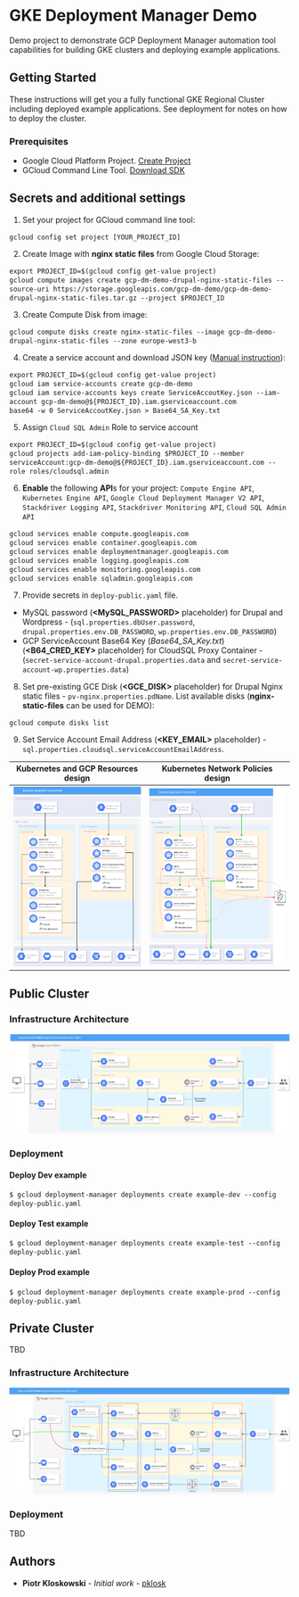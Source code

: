 # GKE Deployment Manager Demo

Demo project to demonstrate GCP Deployment Manager automation tool capabilities for building GKE clusters and deploying example applications.

## Getting Started

These instructions will get you a fully functional GKE Regional Cluster including deployed example applications. See deployment for notes on how to deploy the cluster.

### Prerequisites

- Google Cloud Platform Project. [Create Project](https://console.cloud.google.com/cloud-resource-manager "Create Project")
- GCloud Command Line Tool. [Download SDK](https://cloud.google.com/sdk/ "Download SDK")

## Secrets and additional settings
1. Set your project for GCloud command line tool:
```
gcloud config set project [YOUR_PROJECT_ID]
```

2. Create Image with **nginx static files** from Google Cloud Storage:
```
export PROJECT_ID=$(gcloud config get-value project)
gcloud compute images create gcp-dm-demo-drupal-nginx-static-files --source-uri https://storage.googleapis.com/gcp-dm-demo/gcp-dm-demo-drupal-nginx-static-files.tar.gz --project $PROJECT_ID
```

3. Create Compute Disk from image:
```
gcloud compute disks create nginx-static-files --image gcp-dm-demo-drupal-nginx-static-files --zone europe-west3-b
```

4. Create a service account and download JSON key ([Manual instruction](https://cloud.google.com/iam/docs/creating-managing-service-account-keys "Manual instruction")):
```
export PROJECT_ID=$(gcloud config get-value project)
gcloud iam service-accounts create gcp-dm-demo
gcloud iam service-accounts keys create ServiceAccoutKey.json --iam-account gcp-dm-demo@${PROJECT_ID}.iam.gserviceaccount.com
base64 -w 0 ServiceAccoutKey.json > Base64_SA_Key.txt
```

5. Assign `Cloud SQL Admin` Role to service account
```
export PROJECT_ID=$(gcloud config get-value project)
gcloud projects add-iam-policy-binding $PROJECT_ID --member serviceAccount:gcp-dm-demo@${PROJECT_ID}.iam.gserviceaccount.com --role roles/cloudsql.admin
```

6. **Enable** the following **API**s for your project:
  `Compute Engine API`, `Kubernetes Engine API`, `Google Cloud Deployment Manager V2 API`, `Stackdriver Logging API`, `Stackdriver Monitoring API`, `Cloud SQL Admin API`
```
gcloud services enable compute.googleapis.com
gcloud services enable container.googleapis.com
gcloud services enable deploymentmanager.googleapis.com
gcloud services enable logging.googleapis.com
gcloud services enable monitoring.googleapis.com
gcloud services enable sqladmin.googleapis.com
```

7. Provide secrets in `deploy-public.yaml` file.
  * MySQL password (**<MySQL_PASSWORD>** placeholder) for Drupal and Wordpress -
  (`sql.properties.dbUser.password`, `drupal.properties.env.DB_PASSWORD`, `wp.properties.env.DB_PASSWORD`)
  * GCP ServiceAccount Base64 Key (*Base64_SA_Key.txt*) (**<B64_CRED_KEY>** placeholder) for CloudSQL Proxy Container -
  (`secret-service-account-drupal.properties.data` and `secret-service-account-wp.properties.data`)

8. Set pre-existing GCE Disk (**<GCE_DISK>** placeholder) for Drupal Nginx static files - `pv-nginx.properties.pdName`.
List available disks (**nginx-static-files** can be used for DEMO):
```
gcloud compute disks list
```
9. Set Service Account Email Address (**<KEY_EMAIL>** placeholder) - `sql.properties.cloudsql.serviceAccountEmailAddress`.

| Kubernetes and GCP Resources design  |   Kubernetes Network Policies design  |
| ------------ | ------------ |
|  ![Kubernetes and GCP Resources design](diagrams/kubernetes.png) | ![Kubernetes Network Policies design](diagrams/kubernetes_network_policy.png)  |

## Public Cluster

### Infrastructure Architecture

![Infrastructure Architecture Public](diagrams/public_gke.png)

### Deployment

#### Deploy Dev example

```
$ gcloud deployment-manager deployments create example-dev --config deploy-public.yaml
```

#### Deploy Test example

```
$ gcloud deployment-manager deployments create example-test --config deploy-public.yaml
```

#### Deploy Prod example

```
$ gcloud deployment-manager deployments create example-prod --config deploy-public.yaml
```

## Private Cluster

TBD

### Infrastructure Architecture

![Infrastructure Architecture Private](diagrams/private_gke.png)

### Deployment

TBD

## Authors

* **Piotr Kloskowski** - *Initial work* - [pklosk](https://github.com/pklosk)
